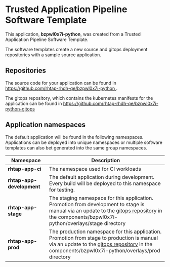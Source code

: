 # Trusted Application Pipeline Software Template

This application, **bzpwl0x7i-python**, was created from a Trusted Application Pipeline Software Template.

The software templates create a new source and gitops deployment repositories with a sample source application. 

## Repositories

The source code for your application can be found in [https://github.com/rhtap-rhdh-qe/bzpwl0x7i-python ](https://github.com/rhtap-rhdh-qe/bzpwl0x7i-python ).
 
The gitops repository, which contains the kubernetes manifests for the application can be found in 
[https://github.com/rhtap-rhdh-qe/bzpwl0x7i-python-gitops ](https://github.com/rhtap-rhdh-qe/bzpwl0x7i-python-gitops ) 

## Application namespaces 

The default application will be found in the following namespaces. Applications can be deployed into unique namespaces or multiple software templates can also bet generated into the same group namespaces.  

|  Namespace   |  Description   |  
| -------- | -------- |
| **rhtap-app-ci** | The namespace used for CI workloads |
| **rhtap-app-development** | The default application during development. Every build will be deployed to this namespace for testing. |
| **rhtap-app-stage** | The staging namespace for this application. Promotion from development to stage is manual via an update to the [gitops repository](https://github.com/rhtap-rhdh-qe/bzpwl0x7i-python-gitops ) in the components/bzpwl0x7i-python/overlays/stage directory |
| **rhtap-app-prod** | The production namespace for this application. Promotion from stage to production is manual via an update to the [gitops repository](https://github.com/rhtap-rhdh-qe/bzpwl0x7i-python-gitops ) in the components/bzpwl0x7i-python/overlays/prod directory |